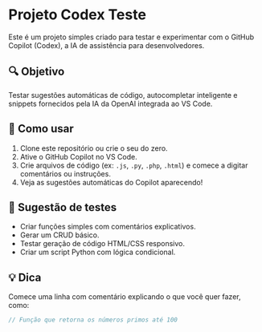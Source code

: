 # Projeto Codex Teste

Este é um projeto simples criado para testar e experimentar com o GitHub Copilot (Codex), a IA de assistência para desenvolvedores.

## 🔍 Objetivo

Testar sugestões automáticas de código, autocompletar inteligente e snippets fornecidos pela IA da OpenAI integrada ao VS Code.

## 🚀 Como usar

1. Clone este repositório ou crie o seu do zero.
2. Ative o GitHub Copilot no VS Code.
3. Crie arquivos de código (ex: `.js`, `.py`, `.php`, `.html`) e comece a digitar comentários ou instruções.
4. Veja as sugestões automáticas do Copilot aparecendo!

## 🧪 Sugestão de testes

- Criar funções simples com comentários explicativos.
- Gerar um CRUD básico.
- Testar geração de código HTML/CSS responsivo.
- Criar um script Python com lógica condicional.

## 💡 Dica

Comece uma linha com comentário explicando o que você quer fazer, como:

```js
// Função que retorna os números primos até 100
```
